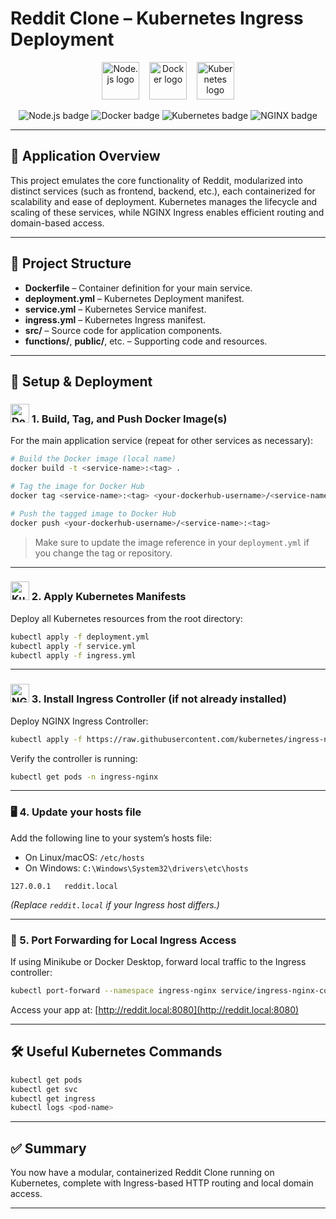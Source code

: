 # Reddit Clone – Kubernetes Ingress Deployment

<p align="center">
  <img src="https://cdn.jsdelivr.net/gh/devicons/devicon/icons/nodejs/nodejs-original-wordmark.svg" height="60" alt="Node.js logo"/>
  &nbsp;&nbsp;
  <img src="https://cdn.jsdelivr.net/gh/devicons/devicon/icons/docker/docker-original-wordmark.svg" height="60" alt="Docker logo"/>
  &nbsp;&nbsp;
  <img src="https://cdn.jsdelivr.net/gh/devicons/devicon/icons/kubernetes/kubernetes-plain-wordmark.svg" height="60" alt="Kubernetes logo"/>
</p>

<p align="center">
  <img src="https://img.shields.io/badge/Node.js-Backend-green?logo=node.js&logoColor=white" alt="Node.js badge"/>
  <img src="https://img.shields.io/badge/Docker-Containerized-blue?logo=docker&logoColor=white" alt="Docker badge"/>
  <img src="https://img.shields.io/badge/Kubernetes-Orchestrated-blueviolet?logo=kubernetes&logoColor=white" alt="Kubernetes badge"/>
  <img src="https://img.shields.io/badge/NGINX-Ingress-green?logo=nginx&logoColor=white" alt="NGINX badge"/>
</p>

---

## 📝 Application Overview

This project emulates the core functionality of Reddit, modularized into distinct services (such as frontend, backend, etc.), each containerized for scalability and ease of deployment. Kubernetes manages the lifecycle and scaling of these services, while NGINX Ingress enables efficient routing and domain-based access.

---

## 📁 Project Structure

- **Dockerfile** – Container definition for your main service.
- **deployment.yml** – Kubernetes Deployment manifest.
- **service.yml** – Kubernetes Service manifest.
- **ingress.yml** – Kubernetes Ingress manifest.
- **src/** – Source code for application components.
- **functions/**, **public/**, etc. – Supporting code and resources.

---

## 🚀 Setup & Deployment

### <img src="https://cdn.jsdelivr.net/gh/devicons/devicon/icons/docker/docker-original.svg" height="30" alt="Docker logo"/> 1. Build, Tag, and Push Docker Image(s)

For the main application service (repeat for other services as necessary):

```bash
# Build the Docker image (local name)
docker build -t <service-name>:<tag> .

# Tag the image for Docker Hub
docker tag <service-name>:<tag> <your-dockerhub-username>/<service-name>:<tag>

# Push the tagged image to Docker Hub
docker push <your-dockerhub-username>/<service-name>:<tag>
```
> Make sure to update the image reference in your `deployment.yml` if you change the tag or repository.

---

### <img src="https://cdn.jsdelivr.net/gh/devicons/devicon/icons/kubernetes/kubernetes-plain.svg" height="30" alt="Kubernetes logo"/> 2. Apply Kubernetes Manifests

Deploy all Kubernetes resources from the root directory:

```bash
kubectl apply -f deployment.yml
kubectl apply -f service.yml
kubectl apply -f ingress.yml
```

---

### <img src="https://cdn.jsdelivr.net/gh/devicons/devicon/icons/nginx/nginx-original.svg" height="30" alt="NGINX logo"/> 3. Install Ingress Controller (if not already installed)

Deploy NGINX Ingress Controller:

```bash
kubectl apply -f https://raw.githubusercontent.com/kubernetes/ingress-nginx/controller-v1.2.1/deploy/static/provider/cloud/deploy.yaml
```

Verify the controller is running:

```bash
kubectl get pods -n ingress-nginx
```

---

### 🖥️ 4. Update your hosts file

Add the following line to your system’s hosts file:  
- On Linux/macOS: `/etc/hosts`
- On Windows: `C:\Windows\System32\drivers\etc\hosts`
```
127.0.0.1   reddit.local
```
*(Replace `reddit.local` if your Ingress host differs.)*

---

### 🔀 5. Port Forwarding for Local Ingress Access

If using Minikube or Docker Desktop, forward local traffic to the Ingress controller:

```bash
kubectl port-forward --namespace ingress-nginx service/ingress-nginx-controller 8080:80
```

Access your app at: [http://reddit.local:8080](http://reddit.local:8080)

---

## 🛠️ Useful Kubernetes Commands

```bash
kubectl get pods
kubectl get svc
kubectl get ingress
kubectl logs <pod-name>
```

---

## ✅ Summary

You now have a modular, containerized Reddit Clone running on Kubernetes, complete with Ingress-based HTTP routing and local domain access.

---
